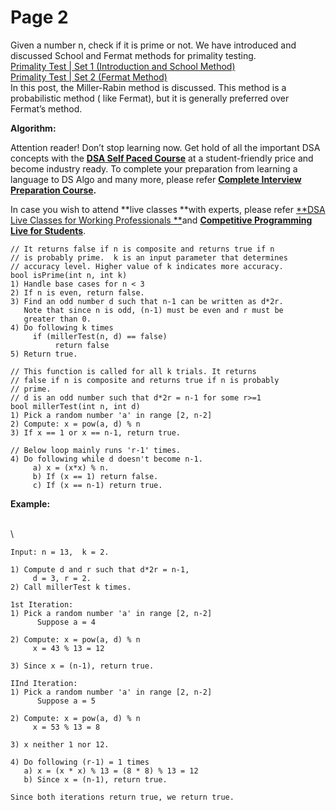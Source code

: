 # Page 2



Given a number n, check if it is prime or not. We have introduced and discussed School and Fermat methods for primality testing.\
[Primality Test | Set 1 (Introduction and School Method)](https://www.geeksforgeeks.org/primality-test-set-1-introduction-and-school-method/) \
[Primality Test | Set 2 (Fermat Method)](https://www.geeksforgeeks.org/primality-test-set-2-fermet-method/)\
In this post, the Miller-Rabin method is discussed. This method is a probabilistic method ( like Fermat), but it is generally preferred over Fermat’s method.

**Algorithm:**

Attention reader! Don’t stop learning now. Get hold of all the important DSA concepts with the [**DSA Self Paced Course**](https://practice.geeksforgeeks.org/courses/dsa-self-paced) at a student-friendly price and become industry ready.  To complete your preparation from learning a language to DS Algo and many more,  please refer [**Complete Interview Preparation Course**](https://practice.geeksforgeeks.org/courses/complete-interview-preparation)**.**

In case you wish to attend **live classes **with experts, please refer [**DSA Live Classes for Working Professionals **](https://practice.geeksforgeeks.org/courses/geeks-classes-live)and [**Competitive Programming Live for Students**](https://practice.geeksforgeeks.org/courses/competitive-programming-live).

```
// It returns false if n is composite and returns true if n
// is probably prime.  k is an input parameter that determines
// accuracy level. Higher value of k indicates more accuracy.
bool isPrime(int n, int k)
1) Handle base cases for n < 3
2) If n is even, return false.
3) Find an odd number d such that n-1 can be written as d*2r. 
   Note that since n is odd, (n-1) must be even and r must be 
   greater than 0.
4) Do following k times
     if (millerTest(n, d) == false)
          return false
5) Return true.

// This function is called for all k trials. It returns 
// false if n is composite and returns true if n is probably
// prime.  
// d is an odd number such that d*2r = n-1 for some r>=1
bool millerTest(int n, int d)
1) Pick a random number 'a' in range [2, n-2]
2) Compute: x = pow(a, d) % n
3) If x == 1 or x == n-1, return true.

// Below loop mainly runs 'r-1' times.
4) Do following while d doesn't become n-1.
     a) x = (x*x) % n.
     b) If (x == 1) return false.
     c) If (x == n-1) return true. 
```

**Example:**&#x20;

\
\


```
Input: n = 13,  k = 2.

1) Compute d and r such that d*2r = n-1, 
     d = 3, r = 2. 
2) Call millerTest k times.

1st Iteration:
1) Pick a random number 'a' in range [2, n-2]
      Suppose a = 4

2) Compute: x = pow(a, d) % n
     x = 43 % 13 = 12

3) Since x = (n-1), return true.

IInd Iteration:
1) Pick a random number 'a' in range [2, n-2]
      Suppose a = 5

2) Compute: x = pow(a, d) % n
     x = 53 % 13 = 8

3) x neither 1 nor 12.

4) Do following (r-1) = 1 times
   a) x = (x * x) % 13 = (8 * 8) % 13 = 12
   b) Since x = (n-1), return true.

Since both iterations return true, we return true. 
```
